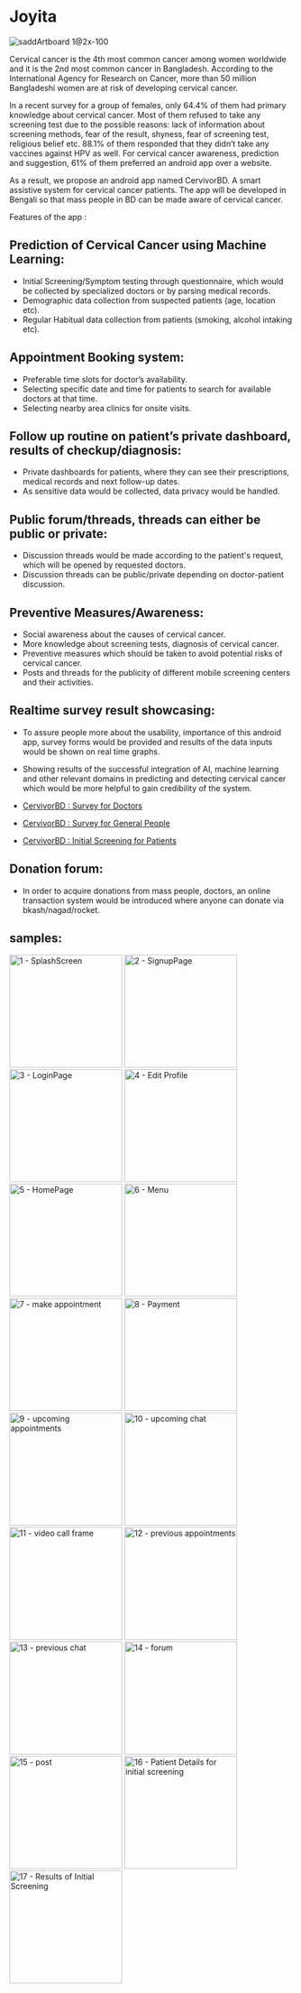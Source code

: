 # Joyita
![saddArtboard 1@2x-100](https://user-images.githubusercontent.com/59027621/168088683-824025c2-4410-48dc-8718-49a91646b551.jpg)


Cervical cancer is the 4th most common cancer among women worldwide and it is the 2nd most common cancer in Bangladesh. According to the International Agency for Research on Cancer, more than 50 million Bangladeshi women are at risk of developing cervical cancer.

In a recent survey for a group of females, only 64.4% of them had primary knowledge about cervical cancer. Most of them refused to take any screening test due to the possible reasons: lack of information about screening methods, fear of the result, shyness, fear of screening test, religious belief etc. 88.1% of them responded that they didn’t take any vaccines against HPV as well. For cervical cancer awareness, prediction and suggestion, 61% of them preferred an android app over a website.

As a result, we propose an android app named CervivorBD. A smart assistive system for cervical cancer patients. The app will be  developed in Bengali so that mass people in BD can be made aware of cervical cancer.

Features of the app :

## Prediction of Cervical Cancer using Machine Learning:
- Initial Screening/Symptom testing through questionnaire, which would be collected by specialized doctors or by parsing medical records.
- Demographic data collection from suspected patients (age, location etc).
- Regular Habitual data collection from patients (smoking, alcohol intaking etc).
 
## Appointment Booking system:
- Preferable time slots for doctor’s availability.
- Selecting specific date and time for patients to search for available doctors at that time.
- Selecting nearby area clinics for onsite visits.

## Follow up routine on patient’s private dashboard, results of checkup/diagnosis:
- Private dashboards for patients, where they can see their prescriptions, medical records and next follow-up dates.
- As sensitive data would be collected, data privacy would be handled.
 
## Public forum/threads, threads can either be public or private:
- Discussion threads would be made according to the patient's request, which will be opened by requested doctors.
- Discussion threads can be public/private depending on doctor-patient discussion.

## Preventive Measures/Awareness:
- Social awareness about the causes of cervical cancer.
- More knowledge about screening tests, diagnosis of cervical cancer.
- Preventive measures which should be taken to avoid potential risks of cervical cancer.
- Posts and threads for the publicity of different mobile screening centers and their activities. 

## Realtime survey result showcasing:
- To assure people more about the usability, importance of this android app, survey forms would be provided and results of the data inputs would be shown on real time graphs. 
- Showing results of the successful integration of AI, machine learning and other relevant domains in predicting and detecting cervical cancer which would be more helpful to gain credibility of the system.

- [CervivorBD : Survey for Doctors](https://forms.gle/fF53Cqug9EtVnhDw9)
- [CervivorBD : Survey for General People](https://forms.gle/z8DA8W6dkfm31LWu5)
- [CervivorBD : Initial Screening for Patients](https://forms.gle/HAAsupmkorKREZN37)

## Donation forum:
- In order to acquire donations from mass people, doctors, an online transaction system would be introduced where anyone can donate via bkash/nagad/rocket.

## samples:
<img width="200" alt="1 - SplashScreen" src="https://user-images.githubusercontent.com/59027621/168407415-e87c7724-05a4-47c7-9e29-c6770a45ea9b.png"> <img width="200" alt="2 - SignupPage" src="https://user-images.githubusercontent.com/59027621/168407416-e306f6e6-7fa1-4f86-8df0-b636c47c6381.png"> <img width="200" alt="3 - LoginPage" src="https://user-images.githubusercontent.com/59027621/168407385-16386b86-ab80-4edb-907d-6c5272bfb772.png"> <img width="200" alt="4 - Edit Profile" src="https://user-images.githubusercontent.com/59027621/168407387-f9f44dd9-4b52-46dd-b527-034addfc2318.png"> <img width="200" alt="5 - HomePage" src="https://user-images.githubusercontent.com/59027621/168407390-c878d29b-01d8-47b7-804c-ab4553f329d0.png"> <img width="200" alt="6 - Menu" src="https://user-images.githubusercontent.com/59027621/168407392-eca9549c-c6b1-4826-8db8-3b59f5cb3bb7.png"> <img width="200" alt="7 - make appointment" src="https://user-images.githubusercontent.com/59027621/168407393-bc55283a-fafc-4327-99cc-a2fb7890bf18.png"> <img width="200" alt="8 - Payment" src="https://user-images.githubusercontent.com/59027621/168407395-5fc11f47-3883-4fc6-a40a-1ce66e9c225d.png"> <img width="200" alt="9 - upcoming appointments" src="https://user-images.githubusercontent.com/59027621/168407398-49f8ebb9-47f0-4374-9eb2-67f9c6a65cd3.png"> <img width="200" alt="10 - upcoming chat" src="https://user-images.githubusercontent.com/59027621/168407400-aa411b1a-79aa-476e-a01c-65fd006e783c.png"> <img width="200" alt="11 - video call frame" src="https://user-images.githubusercontent.com/59027621/168407401-e82430cc-2214-449d-b8c8-b15cc249b12b.png"> <img width="200" alt="12 - previous appointments" src="https://user-images.githubusercontent.com/59027621/168407403-dfebfd41-5b64-485d-be24-48f88b71de3b.png"> <img width="200" alt="13 - previous chat" src="https://user-images.githubusercontent.com/59027621/168407406-e9196186-23ca-4110-818e-3ed11ce94696.png"> <img width="200" alt="14 - forum" src="https://user-images.githubusercontent.com/59027621/168407407-93e162a2-f1f1-43e4-97d0-0be24bc4f649.png"> <img width="200" alt="15 - post" src="https://user-images.githubusercontent.com/59027621/168407409-aa662006-bcd5-4fc4-94e9-1a37f40f9919.png"> <img width="200" alt="16 - Patient Details for initial screening" src="https://user-images.githubusercontent.com/59027621/168407412-a2305f13-7dab-451b-823f-a85b61747b75.png"> <img width="200" alt="17 - Results of Initial Screening" src="https://user-images.githubusercontent.com/59027621/168407414-7688c4f6-0610-411b-8cc5-bd4719d6caab.png">


